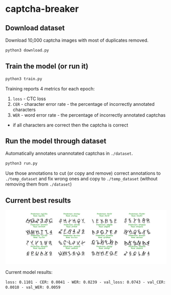 # captcha-breaker

## Download dataset

Download 10,000 captcha images with most of duplicates removed.
```bash
python3 download.py
```

## Train the model (or run it)

```bash
python3 train.py
```

Training reports 4 metrics for each epoch:
1. `loss` - CTC loss
2. `CER` - character error rate - the percentage of incorrectly annotated characters
3. `WER` - word error rate - the percentage of incorrectly annotated captchas
  * if all characters are correct then the captcha is correct

## Run the model through dataset

Automatically annotates unannotated captchas in `./dataset`.

```bash
python3 run.py
```

Use those annotations to cut (or copy and remove) correct annotations to `./temp_dataset`
and fix wrong ones and copy to `./temp_dataset` (without removing them from `./dataset`)

## Current best results

![Current results](results.png)

Current model results:
```
loss: 0.1101 - CER: 0.0041 - WER: 0.0239 - val_loss: 0.0743 - val_CER: 0.0010 - val_WER: 0.0059
```
